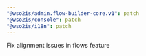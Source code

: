 ```yaml
---
"@wso2is/admin.flow-builder-core.v1": patch
"@wso2is/console": patch
"@wso2is/i18n": patch
---
```


Fix alignment issues in flows feature
